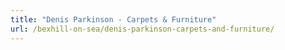 ```yaml
---
title: "Denis Parkinson - Carpets & Furniture"
url: /bexhill-on-sea/denis-parkinson-carpets-and-furniture/
---
```

